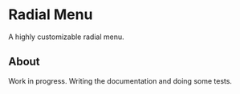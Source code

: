 # Radial Menu

A highly customizable radial menu.

## About

Work in progress. Writing the documentation and doing some tests.
